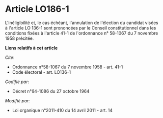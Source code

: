 # Article LO186-1

L'inéligibilité et, le cas échéant, l'annulation de l'élection du candidat visées à l'article LO 136-1 sont prononcées par le
Conseil constitutionnel dans les conditions fixées à l'article 41-1 de l'ordonnance n° 58-1067 du 7 novembre 1958 précitée.

**Liens relatifs à cet article**

_Cite_:

  - Ordonnance n°58-1067 du 7 novembre 1958 - art. 41-1
  - Code électoral - art. LO136-1

_Codifié par_:

  - Décret n°64-1086 du 27 octobre 1964

_Modifié par_:

  - Loi organique n°2011-410 du 14 avril 2011 - art. 14

